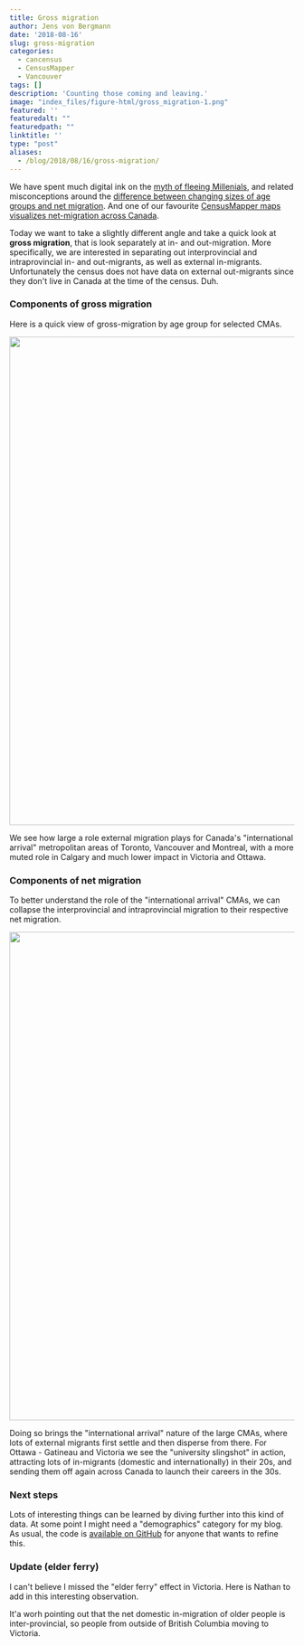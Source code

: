 ```yaml
---
title: Gross migration
author: Jens von Bergmann
date: '2018-08-16'
slug: gross-migration
categories:
  - cancensus
  - CensusMapper
  - Vancouver
tags: []
description: 'Counting those coming and leaving.'
image: "index_files/figure-html/gross_migration-1.png"
featured: ''
featuredalt: ""
featuredpath: ""
linktitle: ''
type: "post"
aliases:
  - /blog/2018/08/16/gross-migration/
---
```








We have spent much digital ink on the [myth of fleeing Millenials](https://doodles.mountainmath.ca/blog/2017/05/16/lifeblood/), and related misconceptions around the [difference between changing sizes of age groups and net migration](https://doodles.mountainmath.ca/blog/2017/08/06/millennials-redux/). And one of our favourite [CensusMapper maps visualizes net-migration across Canada](https://censusmapper.ca/maps/731).

Today we want to take a slightly different angle and take a quick look at **gross migration**, that is look separately at in- and out-migration. More specifically, we are interested in separating out interprovincial and intraprovincial in- and out-migrants, as well as external in-migrants. Unfortunately the census does not have data on external out-migrants since they don't live in Canada at the time of the census. Duh.

### Components of gross migration
Here is a quick view of gross-migration by age group for selected CMAs.



<img src="index_files/figure-html/gross_migration-1.png" width="864" />


We see how large a role external migration plays for Canada's "international arrival" metropolitan areas of Toronto, Vancouver and Montreal, with a more muted role in Calgary and much lower impact in Victoria and Ottawa.


### Components of net migration
To better understand the role of the "international arrival" CMAs, we can collapse the interprovincial and intraprovincial migration to their respective net migration. 


<img src="index_files/figure-html/unnamed-chunk-2-1.png" width="864" />

Doing so brings the "international arrival" nature of the large CMAs, where lots of external migrants first settle and then disperse from there. For Ottawa - Gatineau and Victoria we see the "university slingshot" in action, attracting lots of in-migrants (domestic and internationally) in their 20s, and sending them off again across Canada to launch their careers in the 30s.

### Next steps
Lots of interesting things can be learned by diving further into this kind of data. At some point I might need a "demographics" category for my blog. As usual, the code is [available on GitHub](https://github.com/mountainMath/doodles/blob/master/content/posts/2018-08-16-gross-migration.Rmarkdown) for anyone that wants to refine this. 

### Update (elder ferry)
I can't believe I missed the "elder ferry" effect in Victoria. Here is Nathan to add in this interesting observation. 

It'a worh pointing out that the net domestic in-migration of older people is inter-provincial, so people from outside of British Columbia moving to Victoria.

